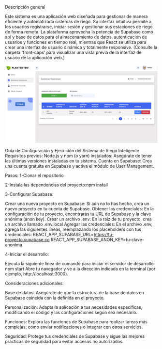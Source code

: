Descripción general

Este sistema es una aplicación web diseñada para gestionar de manera eficiente y automatizada sistemas de riego. 
Su interfaz intuitiva permite a los usuarios registrarse, iniciar sesión y gestionar sus estaciones de riego de forma remota.
La plataforma aprovecha la potencia de Supabase como api y base de datos para el almacenamiento de datos, autenticación de usuarios y funciones en tiempo real, 
mientras que React se utiliza para crear una interfaz de usuario dinámica y totalmente responsive. 
(Consulte la carpeta 'front-caps' para visualizar una vista previa de la interfaz de usuario de la aplicación web.)

![](https://github.com/Sofiatamaris/SistemaR/blob/main/front-caps/GestionarEstaciones.png?raw=true)

Guía de Configuración y Ejecución del Sistema de Riego Inteligente
Requisitos previos:
Node.js y npm (o yarn) instalados: Asegúrate de tener las últimas versiones instaladas en tu sistema.
Cuenta en Supabase: Crea una cuenta gratuita en Supabase y activa el módulo de User Management.

Pasos:
1-Clonar el repositorio

2-Instala las dependencias del proyecto:npm install

3-Configurar Supabase:

Crear una nueva proyecto en Supabase: Si aún no lo has hecho, crea un nuevo proyecto en tu cuenta de Supabase.
Obtener las credenciales: En la configuración de tu proyecto, encontrarás tu URL de Supabase y la clave anónima (anon key).
Crear un archivo .env: En la raíz de tu proyecto, crea un archivo llamado .env.local
Agregar las credenciales: En el archivo .env, agrega las siguientes líneas, reemplazando los placeholders con tus credenciales:
REACT_APP_SUPABASE_URL=https://tu-proyecto.supabase.co
REACT_APP_SUPABASE_ANON_KEY=tu-clave-anonima

4-Iniciar el desarrollo:

Ejecuta la siguiente línea de comando para iniciar el servidor de desarrollo: npm start
Abre tu navegador y ve a la dirección indicada en la terminal (por ejemplo, http://localhost:3000).




Consideraciones adicionales:




Base de datos: Asegúrate de que la estructura de la base de datos en Supabase coincida con la definida en el proyecto.

Personalización: Adapta la aplicación a tus necesidades específicas, modificando el código y las configuraciones según sea necesario.

Funciones: Explora las funciones de Supabase para realizar tareas más complejas, como enviar notificaciones o integrar con otros servicios.

Seguridad: Protege tus credenciales de Supabase y sigue las mejores prácticas de seguridad para evitar accesos no autorizados.
